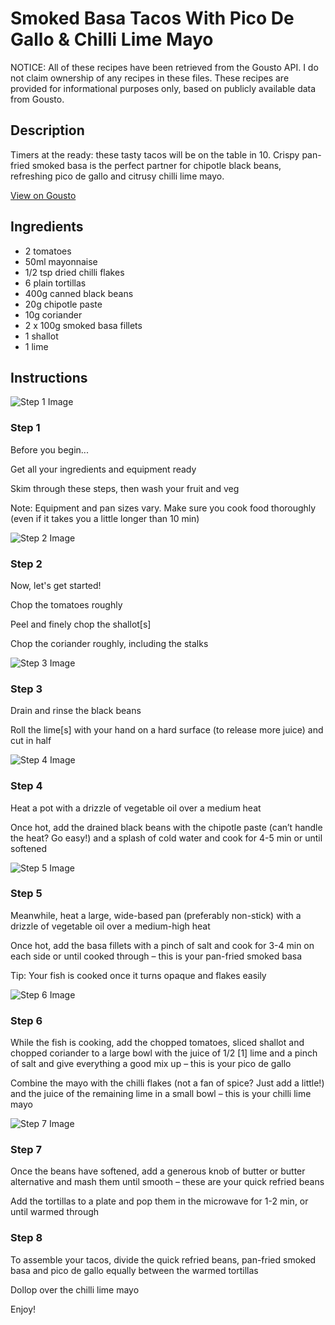 # Smoked Basa Tacos With Pico De Gallo & Chilli Lime Mayo

NOTICE: All of these recipes have been retrieved from the Gousto API. I do not claim ownership of any recipes in these files. These recipes are provided for informational purposes only, based on publicly available data from Gousto.

## Description

Timers at the ready: these tasty tacos will be on the table in 10. Crispy pan-fried smoked basa is the perfect partner for chipotle black beans, refreshing pico de gallo and citrusy chilli lime mayo. 

[View on Gousto](https://www.gousto.co.uk/recipes/cookbook/smoked-basa-tacos-with-pico-de-gallo-chilli-lime-mayo)

## Ingredients

- 2 tomatoes
- 50ml mayonnaise
- 1/2 tsp dried chilli flakes
- 6 plain tortillas
- 400g canned black beans
- 20g chipotle paste
- 10g coriander
- 2 x 100g smoked basa fillets
- 1 shallot
- 1 lime

## Instructions

![Step 1 Image](https://production-media.gousto.co.uk/cms/recipe-step-image/Admin-10mm-Step-1-1657641641296-x200.jpg)

### Step 1

Before you begin...

Get all your ingredients and equipment ready

Skim through these steps, then wash your fruit and veg

Note: Equipment and pan sizes vary. Make sure you cook food thoroughly (even if it takes you a little longer than 10 min)

![Step 2 Image](https://production-media.gousto.co.uk/cms/recipe-step-image/step-2-1657641654805-x200.jpg)

### Step 2

Now, let's get started!

Chop the tomatoes roughly

Peel and finely chop the shallot<span class="text-danger">[s]</span>

Chop the coriander roughly, including the stalks

![Step 3 Image](https://production-media.gousto.co.uk/cms/recipe-step-image/step-3-1657641713556-x200.jpg)

### Step 3

Drain and rinse the black beans

Roll the lime<span class="text-danger">[s] </span>with your hand on a hard surface (to release more juice) and cut in half

![Step 4 Image](https://production-media.gousto.co.uk/cms/recipe-step-image/step-4-1657641722118-x200.jpg)

### Step 4

Heat a pot with a drizzle of vegetable oil over a medium heat 

Once hot, add the drained black beans with the chipotle paste (can’t handle the heat? Go easy!) and a splash of cold water and cook for 4-5 min or until softened

![Step 5 Image](https://production-media.gousto.co.uk/cms/recipe-step-image/step-5-1657641733299-x200.jpg)

### Step 5

Meanwhile, heat a large, wide-based pan (preferably non-stick) with a drizzle of vegetable oil over a medium-high heat

Once hot, add the basa fillets with a pinch of salt and cook for 3-4 min on each side or until cooked through – this is your pan-fried smoked basa

Tip: Your fish is cooked once it turns opaque and flakes easily

![Step 6 Image](https://production-media.gousto.co.uk/cms/recipe-step-image/step-6-1657641747257-x200.jpg)

### Step 6

While the fish is cooking, add the chopped tomatoes, sliced shallot and chopped coriander to a large bowl with the juice of 1/2 <span class="text-danger">[1]</span> lime and a pinch of salt and give everything a good mix up – this is your pico de gallo

Combine the mayo with the chilli flakes (not a fan of spice? Just add a little!) and the juice of the remaining lime in a small bowl – this is your chilli lime mayo

![Step 7 Image](https://production-media.gousto.co.uk/cms/recipe-step-image/step-7-1657641774112-x200.jpg)

### Step 7

Once the beans have softened, add a generous knob of butter or butter alternative and mash them until smooth – these are your quick refried beans

Add the tortillas to a plate and pop them in the microwave for 1-2 min, or until warmed through

### Step 8

To assemble your tacos, divide the quick refried beans, pan-fried smoked basa and pico de gallo equally between the warmed tortillas

Dollop over the chilli lime mayo

Enjoy!

